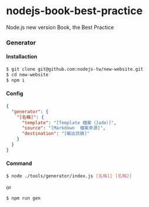 nodejs-book-best-practice
=========================

Node.js new version Book, the Best Practice

### Generator

#### Installaction

```bash
$ git clone git@github.com:nodejs-tw/new-website.git
$ cd new-website
$ npm i
```

#### Config

```json
{
  "generator": {
    "[名稱]": {
      "template": "[Template 檔案（Jade）]",
      "source": "[Markdown  檔案來源]",
      "destination": "[輸出目錄]"
    }
  }
}
```

#### Command

```bash
$ node ./tools/generator/index.js [名稱1] [名稱2]
```

or

```bash
$ npm run gen
```
